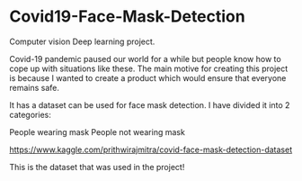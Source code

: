 # Covid19-Face-Mask-Detection
Computer vision Deep learning project.

Covid-19 pandemic paused our world for a while but people know how to cope up with situations like these.
The main motive for creating this project is because I wanted to create a product which would ensure that everyone remains safe.

It has a dataset can be used for face mask detection. I have divided it into 2 categories:

People wearing mask
People not wearing mask

https://www.kaggle.com/prithwirajmitra/covid-face-mask-detection-dataset

This is the dataset that was used in the project!
